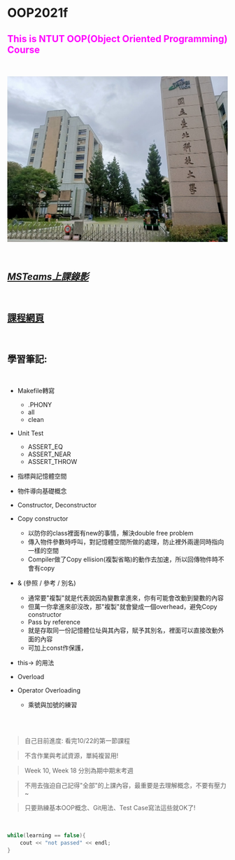 # __OOP2021f__
## <font color=#FF00FF>__This is NTUT OOP(Object Oriented Programming) Course__</font>
<br />

![Alt text](./NiuBi.jpg "實屬牛逼")

<br />

## *[MSTeams上課錄影](https://youtube.com/playlist?list=PLjGrZCQlR0mB1aqG-_Xa_tugZWuxi9puZ)*

 <br/>

## [課程網頁](./CourseWeb.md) 
 
 <br/>

## __學習筆記__:

<br/>

* Makefile轉寫
    * .PHONY
    * all
    * clean

* Unit Test 
    * ASSERT_EQ
    * ASSERT_NEAR
    * ASSERT_THROW

* 指標與記憶體空間

* 物件導向基礎概念

* Constructor, Deconstructor

* Copy constructor
    * 以防你的class裡面有new的事情，解決double free problem
    * 傳入物件參數時呼叫，對記憶體空間所做的處理，防止裡外兩邊同時指向一樣的空間
    * Compiler做了Copy ellision(複製省略)的動作去加速，所以回傳物件時不會有copy

* & (參照 / 參考 / 別名)
    * 通常要"複製"就是代表說因為變數拿進來，你有可能會改動到變數的內容
    * 但萬一你拿進來卻沒改，那"複製"就會變成一個overhead，避免Copy constructor
    * Pass by reference
    * 就是存取同一份記憶體位址與其內容，賦予其別名，裡面可以直接改動外面的內容
    * 可加上const作保護，
* this-> 的用法
* Overload
* Operator Overloading
    * 乘號與加號的練習

<br />
<br />

> 自己目前進度: 看完10/22的第一節課程

> 不含作業與考試資源，單純複習用!

> Week 10, Week 18 分別為期中期末考週

> 不用去強迫自己記得"全部"的上課內容，最重要是去理解概念，不要有壓力~

> 只要熟練基本OOP概念、Git用法、Test Case寫法這些就OK了!



<br/>

``` c++
while(learning == false){
    cout << "not passed" << endl;
}
```





